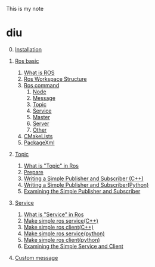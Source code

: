 This is my note 
# diu
0. [Installation](./ros_installation/notes.md)
1. [Ros basic](./ros_basic/ros_basic.md)
    1. [What is ROS](./ros_basic/ros_basic.md#What-is-ROS)
    2. [Ros Workspace Structure](./ros_basic/ros_basic.md#Ros-Workspace-Structure)
    3. [Ros command](./ros_basic/ros_basic.md#Ros-command)
        1. [Node](./ros_basic/ros_basic.md#Node)
        2. [Message](./ros_basic/ros_basic.md#Message)
        3. [Topic](./ros_basic/ros_basic.md#Topic)
        4. [Service](./ros_basic/ros_basic.md#Service)
        5. [Master](./ros_basic/ros_basic.md#Master)
        6. [Server](./ros_basic/ros_basic.md#Server)
        7. [Other](./ros_basic/ros_basic.md#Other)
    4. [CMakeLists](./ros_basic/ros_basic.md#CMakeLists)
    5. [PackageXml](./ros_basic/ros_basic.md#PackageXml)

2. [Topic](./ros_topic/ros_topic.md)
    1. [What is "Topic" in Ros](./ros_topic/ros_topic.md#What-is-"Topic"-in-Ros)
    2. [Prepare](./ros_topic/ros_topic.md#Prepare)
    3. [Writing a Simple Publisher and Subscriber (C++)](./ros_topic/ros_topic.md#Writing-a-Simple-Publisher-and-Subscriber-(C++))
    4. [Writing a Simple Publisher and Subscriber(Python)](./ros_topic/ros_topic.md#Writing-a-Simple-Publisher-and-Subscriber-(Python))
    5. [Examining the Simple Publisher and Subscriber](./ros_topic/ros_topic.md#Examining-the-Simple-Publisher-and-Subscriber)
3. [Service](./ros_service/ros_service.md)
    1. [What is "Service" in Ros](././ros_service/ros_service.md)
    2. [Make simple ros service(C++)](././ros_service/ros_service.md)
    3. [Make simple ros client(C++)](././ros_service/ros_service.md)
    4. [Make simple ros service(python)](././ros_service/ros_service.md)
    5. [Make simple ros client(python)](././ros_service/ros_service.md)
    6. [Examining the Simple Service and Client](././ros_service/ros_service.md)
4. [Custom message](./ros_msg/ros_msg.md)
